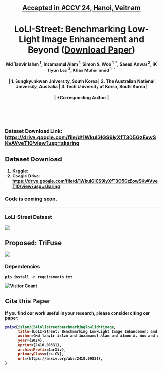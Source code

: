 <h2 align="center"><strong><a href="https://accv2024.org/">Accepted in ACCV'24, Hanoi, Veitnam</a></strong></h2>
<h1 align="center"><strong>LoLI-Street: Benchmarking Low-Light Image Enhancement and Beyond (<strong><a href="https://arxiv.org/abs/2410.09831">Download Paper</a>)</strong></h1>


<h4 align="center">Md Tanvir Islam<sup> 1</sup>, Inzamamul Alam<sup> 1</sup>, Simon S. Woo<sup> 1, *</sup>, Saeed Anwar<sup> 2</sup>, IK Hyun Lee<sup> 3</sup>, Khan Muhammad<sup> 1, *</sup></h4>
<h4 align="center">| 1. Sungkyunkwan University, South Korea | 2. The Australian National University, Australia | 3. Tech University of Korea, South Korea |</h4>
<h4 align="center">| *Corresponding Author |</h4> <br>
<br><br>


### Dataset Download Link: https://drive.google.com/file/d/1WkuIGlGS9IyXfT3O5GzEowSKvAVveT10/view?usp=sharing

## Dataset Download
1. **Kaggle:**  
2. **Google Drive:** https://drive.google.com/file/d/1WkuIGlGS9IyXfT3O5GzEowSKvAVveT10/view?usp=sharing


### Code is coming soon.

----------
### LoLI-Street Dataset
![](./assets/HazeSpace2M.jpg)
## Proposed: TriFuse
![](./assets/proposedFramework.jpg)

### Dependencies
```
pip install -r requirements.txt
````


![Visitor Count](https://komarev.com/ghpvc/?username=tanvirnwu&repo=HazeSpace2M&style=for-the-badge&label=Project%20Views)

## Cite this Paper

If you find our work useful in your research, please consider citing our paper:

```bibtex
@misc{islam2024lolistreetbenchmarkinglowlightimage,
      title={LoLI-Street: Benchmarking Low-Light Image Enhancement and Beyond}, 
      author={Md Tanvir Islam and Inzamamul Alam and Simon S. Woo and Saeed Anwar and IK Hyun Lee and Khan Muhammad},
      year={2024},
      eprint={2410.09831},
      archivePrefix={arXiv},
      primaryClass={cs.CV},
      url={https://arxiv.org/abs/2410.09831}, 
}
